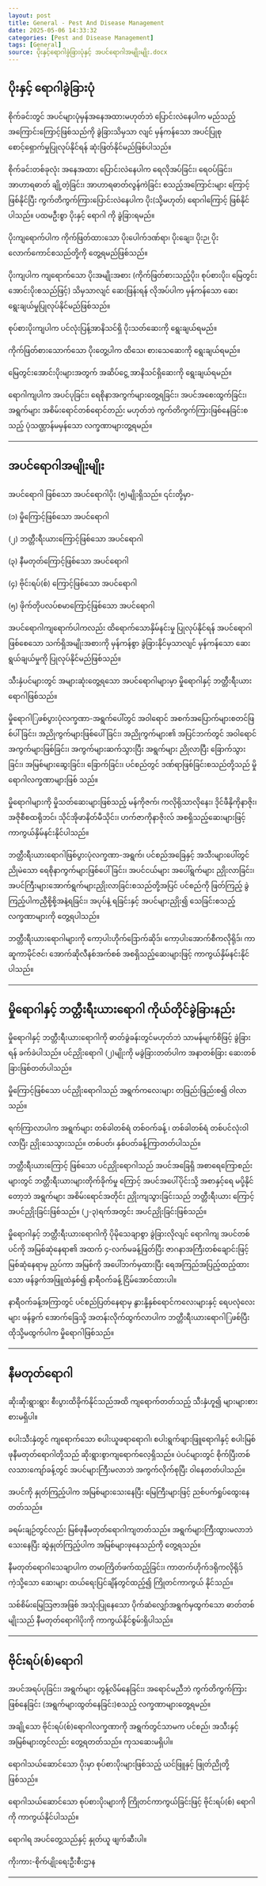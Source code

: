 ```yaml
---
layout: post
title: General - Pest And Disease Management
date: 2025-05-06 14:33:32 
categories: [Pest and Disease Management]
tags: [General]
source: ပိုးနှင့်ရောဂါခွဲခြားပုံနှင့် အပင်ရောဂါအမျိုးမျိုး.docx
---
```


## ပိုးနှင့် ရောဂါခွဲခြားပုံ

စိုက်ခင်းတွင် အပင်များပုံမှန်အနေအထားမဟုတ်ဘဲ ပြောင်းလဲနေပါက မည်သည့်အကြောင်းကြောင့်ဖြစ်သည်ကို ခွဲခြားသိမှသာ လျင် မှန်ကန်သော အပင်ပြုစုစောင့်ရှောက်မှုပြုလုပ်နိုင်ရန် ဆုံးဖြတ်နိုင်မည်ဖြစ်ပါသည်။

စိုက်ခင်းတစ်ခုလုံး အနေအထား ပြောင်းလဲနေပါက ရေလိုအပ်ခြင်း၊ ရေဝပ်ခြင်း၊ အာဟာရဓာတ် ချို့တဲ့ခြင်း၊ အာဟာရဓာတ်လွန်ကဲခြင်း စသည့်အကြောင်းများ ကြောင့်ဖြစ်နိုင်ပြီး ကွက်တိကွက်ကြားပြောင်းလဲနေပါက ပိုး(သို့မဟုတ်) ရောဂါကြောင့် ဖြစ်နိုင်ပါသည်။ ပထမဦးစွာ ပိုးနှင့် ရောဂါ ကို ခွဲခြားရမည်။

ပိုးကျရောက်ပါက ကိုက်ဖြတ်ထားသော ပိုးပေါက်ဒဏ်ရာ၊ ပိုးချေး၊ ပိုးဉ၊ ပိုးလောက်ကောင်စသည်တို့ကို တွေ့ရမည်ဖြစ်သည်။

ပိုးကျပါက ကျရောက်သော ပိုးအမျိုးအစား (ကိုက်ဖြတ်စားသည့်ပိုး၊ စုပ်စားပိုး၊ မြေတွင်းအောင်းပိုးစသည်ဖြင့်) သိမှသာလျင် ဆေးဖြန်းရန် လိုအပ်ပါက မှန်ကန်သော ဆေးရွေးချယ်မှုပြုလုပ်နိုင်မည်ဖြစ်သည်။

စုပ်စားပိုးကျပါက ပင်လုံးပြန့်အာနိသင်ရှိ ပိုးသတ်ဆေးကို ရွေးချယ်ရမည်။

ကိုက်ဖြတ်စားသောက်သော ပိုးတွေ့ပါက ထိသေ၊ စားသေဆေးကို ရွေးချယ်ရမည်။

မြေတွင်းအောင်းပိုးများအတွက် အဆိပ်ငွေ့ အာနိသင်ရှိဆေးကို ရွေးချယ်ရမည်။

ရောဂါကျပါက အပင်ပုခြင်း၊ ရေစိုနာအကွက်များတွေ့ရခြင်း၊ အပင်အစေးထွက်ခြင်း၊ အရွက်များ အစိမ်းရောင်တစ်ရောင်တည်း မဟုတ်ဘဲ ကွက်တိကွက်ကြားဖြစ်နေခြင်းစသည့် ပုံသဏ္ဌာန်မမှန်သော လက္ခဏာများတွ့ရမည်။

---

## အပင်ရောဂါအမျိုးမျိုး

အပင်ရောဂါ ဖြစ်သော အပင်ရောဂါပိုး (၅)မျိုးရှိသည်။ ၎င်းတို့မှာ-

(၁) မှိုကြောင့်ဖြစ်သော အပင်ရောဂါ

(၂) ဘတ္တီးရီးယားကြောင့်ဖြစ်သော အပင်ရောဂါ

(၃) နီမတုတ်ကြောင့်ဖြစ်သော အပင်ရောဂါ

(၄) ဗိုင်းရပ်(စ်) ကြောင့်ဖြစ်သော အပင်ရောဂါ

(၅) ဖိုက်တိုပလပ်စမာကြောင့်ဖြစ်သော အပင်ရောဂါ

အပင်ရောဂါကျရောက်ပါကလည်း ထိရောက်သောနှိမ်နင်းမှု ပြုလုပ်နိုင်ရန် အပင်ရောဂါဖြစ်စေသော သက်ရှိအမျိုးအစားကို မှန်ကန်စွာ ခွဲခြားနိုင်မှသာလျင် မှန်ကန်သော ဆေးရွယ်ချယ်မှုကို ပြုလုပ်နိုင်မည်ဖြစ်သည်။

သီးနှံပင်များတွင် အများဆုံးတွေ့ရသော အပင်ရောဂါများမှာ မှိုရောဂါနှင့် ဘတ္တီးရီးယားရောဂါဖြစ်သည်။

မှိုရောဂါြဖစ်ပွားပုံလက္ခဏာ-အရွက်ပေါ်တွင် အ၀ါရောင် အစက်အပြောက်များစတင်ဖြစ်ပါ်ခြင်း၊ အညိုကွက်များဖြစ်ပေါ်ခြင်း၊ အညိုကွက်များ၏ အပြင်ဘက်တွင် အဝါရောင်အကွက်များဖြစ်ခြင်း၊ အကွက်များဆက်သွားပြီး အရွက်များ ညိုလာပြီး ခြောက်သွားခြင်း၊ အမြစ်များဆွေးခြင်း၊ ခြောက်ခြင်း၊ ပင်စည်တွင် ဒဏ်ရာဖြစ်ခြင်းစသည်တို့သည် မှိုရောဂါလက္ခဏာများဖြစ် သည်။

မှိုရောဂါများကို မှိုသတ်ဆေးများဖြစ်သည့် မန်ကိုဇက်၊ ကလိုရိုသာလိုနေး၊ ဒိုင်ဖီနိုကိုနာဇိုး၊ အဇိုစီစထရိုဘင်၊ သိုင်အိုဖာနိတ်မီသိုင်း၊ ဟက်ဇာကိုနာဇိုးလ် အစရှိသည့်ဆေးများဖြင့် ကာကွယ်နှိမ်နင်းနိုင်ပါသည်။

ဘတ္တီးရီးယားရောဂါဖြစ်ပွားပုံလက္ခဏာ-အရွက်၊ ပင်စည်အ‌ခြေနှင့် အသီးများပေါ်တွင် ညိုမဲသော ရေစိုနာကွက်များဖြစ်ပေါ်ခြင်း၊ အပင်ငယ်များ အပေါ်ရွက်များ ညှိုးလာခြင်း၊ အပင်ကြီးများ‌အောက်ရွက်များညှိုးလာခြင်းစသည်တို့အပြင် ပင်စည်ကို ဖြတ်ကြည့် ခွဲကြည့်ပါကညှီစို့စို့အနံ့ရခြင်း၊ အပုပ်နံ့ ရခြင်းနှင့် အပင်များညှိုး၍ သေခြင်းစသည့် လက္ခဏာများကို တွေ့ရပါသည်။

ဘတ္တီးရီးယားရောဂါများကို ကော့ပါးဟိုက်ဒြောက်ဆိုဒ်၊ ကော့ပါးအောက်စီကလိုရိုဒ်၊ ကာဆူကာမိုင်ဇင်၊ အောက်ဆိုလီနစ်အက်စစ် အစရှိသည့်ဆေးများဖြင့် ကာကွယ်နှိမ်နင်းနိုင်ပါသည်။

---

## မှိုရောဂါနှင့် ဘတ္တီးရီးယားရောဂါ ကိုယ်တိုင်ခွဲခြားနည်း

မှိုရောဂါနှင့် ဘတ္တီးရီးယားရောဂါကို ဓာတ်ခွဲခန်းတွင်မဟုတ်ဘဲ သာမန်မျက်စိဖြင့် ခွဲခြားရန် ခက်ခဲပါသည်။ ပင်ညှိုးရောဂါ (၂)မျိုးကို မခွဲခြားတတ်ပါက အနာတစ်ခြား ဆေးတစ်ခြားဖြစ်တတ်ပါသည်။

မှိုကြောင့်ဖြစ်သော ပင်ညှိုးရောဂါသည် အရွက်ကလေးများ တဖြည်းဖြည်းစ၍ ဝါလာသည်။

ရက်ကြာလာပါက အရွက်များ တစ်ခါတစ်ရံ တစ်ဝက်ခန့် ၊ တစ်ခါတစ်ရံ တစ်ပင်လုံးဝါလာပြီး ညှိုးသေသွားသည်။ တစ်ပတ်၊ နှစ်ပတ်ခန့်ကြာတတ်ပါသည်။

ဘတ္တီးရီးယားကြောင့် ဖြစ်သော ပင်ညှိုးရောဂါသည် အပင်အခြေရှိ အစာရေကြောစည်းများတွင် ဘတ္တီးရီးယားများတိုက်ခိုက်မှု ကြောင့် အပင်အပေါ်ပိုင်းသို့ အစာနှင့်ရေ မပို့နိုင်တော့ဘဲ အရွက်များ အစိမ်းရောင်အတိုင်း ညှိုးကျသွားခြင်းသည် ဘတ္တီးရီးယား ကြောင့် အပင်ညှိုးခြင်းဖြစ်သည်။ (၂-၃)ရက်အတွင်း အပင်ညှိုးခြင်းဖြစ်သည်။

မှိုရောဂါနှင့် ဘတ္တီးရီးယားရောဂါကို ပိုမိုသေချာစွာ ခွဲခြားလိုလျင် ရောဂါကျ အပင်တစ်ပင်ကို အမြစ်ဆုံနေရာ၏ အထက် ၄-လက်မခန့်ဖြတ်ပြီး ဇာဂနာအကြီးတစ်ချောင်းဖြင့် မြစ်ဆုံနေရာမှ ညှပ်ကာ အမြစ်ကို အပေါ်ဘက်မှထားပြီး ရေအကြည်အပြည့်ထည့်ထားသော ဖန်ခွက်အဖြူထဲနှစ်၍ နာရီဝက်ခန့် ငြိမ်အောင်ထားပါ။

နာရီဝက်ခန့်အကြာတွင် ပင်စည်ပြတ်နေရာမှ နွားနို့နှစ်ရောင်ကလေးများနှင့် ရေပလုံလေးများ ဖန်ခွက် အောက်ခြေသို့ အတန်းလိုက်ထွက်လာပါက ဘတ္တီးရီးယားရောဂါြဖစ်ပြီး ထိုသို့မထွက်ပါက မှိုရောဂါဖြစ်သည်။

---

## နီမတုတ်ရောဂါ

ဆိုးဆိုးရွားရွား စီးပွားထိခိုက်နိုင်သည်အထိ ကျရောက်တတ်သည့် သီးနှံဟူ၍ များများစားစားမရှိပါ။

စပါးသီးနှံတွင် ကျရောက်သော စပါးယူဖရာရောဂါ၊ စပါးရွက်ဖျားဖြူရောဂါနှင့် စပါးမြစ်ဖုနီမတုတ်ရောဂါတို့သည် ဆိုးရွားစွာကျရောက်လေ့ရှိသည်။ ပဲပင်များတွင် စိုက်ပြီးတစ်လသားကျော်ခန့်တွင် အပင်များကြီးမလာဘဲ အကွက်လိုက်စုပြီး ဝါနေတတ်ပါသည်။

အပင်ကို နှုတ်ကြည့်ပါက အမြစ်များသေးနေပြီး မြေကြီးများဖြင့် ညစ်ပက်ရှုပ်ထွေးနေတတ်သည်။

ခရမ်းချဉ်တွင်လည်း မြစ်ဖုနီမတုတ်ရောဂါကျတတ်သည်။ အရွက်များကြီးထွားမလာဘဲ သေးနေပြီး ဆွဲနှုတ်ကြည့်ပါက အမြစ်များဖုနေသည်ကို တွေ့ရသည်။

နီမတုတ်ရောဂါသေချာပါက တမာကြိတ်ဖက်ထည့်ခြင်း၊ ကာတက်ဟိုက်ဒရိုကလိုရိုဒ်ကဲ့သို့သော ဆေးများ ထယ်ရေးပြင်ချိန်တွင်ထည့်၍ ကြိုတင်ကာကွယ် နိုင်သည်။

သစ်စိမ်းမြေသြဇာအဖြစ် အသုံးပြုနေသော ပိုက်ဆံလျှော်အရွက်မှထွက်သော  ဓာတ်တစ်မျိုးသည် နီမတုတ်ရောဂါပိုးကို ကာကွယ်နိုင်စွမ်းရှိပါသည်။

---

## ဗိုင်းရပ်(စ်)ရောဂါ

အပင်အရပ်ပုခြင်း၊ အရွက်များ တွန့်လိမ်နေခြင်း၊ အရောင်မညီဘဲ ကွက်တိကွက်ကြားဖြစ်နေခြင်း (အရွက်များထွတ်နေခြင်း)စသည့် လက္ခဏာများတွေ့ရမည်။

အချို့သော ဗိုင်းရပ်(စ်)ရောဂါလက္ခဏာကို အရွက်တွင်သာမက ပင်စည်၊ အသီးနှင့် အမြစ်များတွင်လည်း တွေ့ရတတ်သည်။ ကုသဆေးမရှိပါ။

ရောဂါသယ်ဆောင်သော ပိုးမှာ စုပ်စားပိုးများဖြစ်သည့် ယင်ဖြူနှင့် ဖြုတ်ညိုတို့ဖြစ်သည်။

ရောဂါသယ်ဆောင်သော စုပ်စားပိုးများကို ကြိုတင်ကာကွယ်ခြင်းဖြင့် ဗိုင်းရပ်(စ်) ရောဂါကို ကာကွယ်နိုင်ပါသည်။

ရောဂါရ အပင်တွေ့သည်နှင့် နှုတ်ယူ ဖျက်ဆီးပါ။

ကိုးကား-စိုက်ပျိုးရေးဦးစီးဌာန

---
